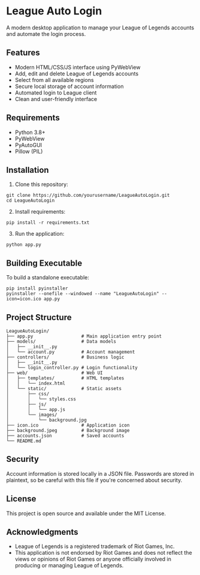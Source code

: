 # League Auto Login

A modern desktop application to manage your League of Legends accounts and automate the login process.

## Features

- Modern HTML/CSS/JS interface using PyWebView
- Add, edit and delete League of Legends accounts
- Select from all available regions
- Secure local storage of account information
- Automated login to League client
- Clean and user-friendly interface

## Requirements

- Python 3.8+
- PyWebView
- PyAutoGUI
- Pillow (PIL)

## Installation

1. Clone this repository:
```
git clone https://github.com/yourusername/LeagueAutoLogin.git
cd LeagueAutoLogin
```

2. Install requirements:
```
pip install -r requirements.txt
```

3. Run the application:
```
python app.py
```

## Building Executable

To build a standalone executable:

```
pip install pyinstaller
pyinstaller --onefile --windowed --name "LeagueAutoLogin" --icon=icon.ico app.py
```

## Project Structure

```
LeagueAutoLogin/
├── app.py                  # Main application entry point
├── models/                 # Data models
│   ├── __init__.py
│   └── account.py          # Account management
├── controllers/            # Business logic
│   ├── __init__.py
│   └── login_controller.py # Login functionality
├── web/                    # Web UI
│   ├── templates/          # HTML templates
│   │   └── index.html
│   └── static/             # Static assets
│       ├── css/
│       │   └── styles.css
│       ├── js/
│       │   └── app.js
│       └── images/
│           └── background.jpg
├── icon.ico                # Application icon
├── background.jpeg         # Background image
├── accounts.json           # Saved accounts
└── README.md
```

## Security

Account information is stored locally in a JSON file. Passwords are stored in plaintext, so be careful with this file if you're concerned about security.

## License

This project is open source and available under the MIT License.

## Acknowledgments

- League of Legends is a registered trademark of Riot Games, Inc.
- This application is not endorsed by Riot Games and does not reflect the views or opinions of Riot Games or anyone officially involved in producing or managing League of Legends. 